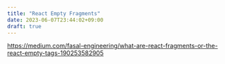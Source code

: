 ```yaml
---
title: "React Empty Fragments"
date: 2023-06-07T23:44:02+09:00
draft: true
---
```


https://medium.com/fasal-engineering/what-are-react-fragments-or-the-react-empty-tags-190253582905
